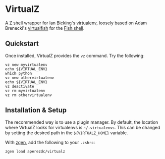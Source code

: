 # VirtualZ

A [Z shell](http://zsh.org) wrapper for Ian Bicking's [virtualenv](https://virtualenv.pypa.io/en/latest/), loosely based on Adam Brenecki's [virtualfish](https://github.com/adambrenecki) for the [Fish shell](http://fishshell.com).


## Quickstart

Once installed, VirtualZ provides the `vz` command. Try the following:

```
vz new myvirtualenv
echo ${VIRTUAL_ENV}
which python
vz new othervirtualenv
echo ${VIRTUAL_ENV}
vz deactivate
vz rm myvirtualenv
vz rm othervirtualenv
```


## Installation & Setup

The recommended way is to use a plugin manager. By default, the location where VirtualZ looks for virtualenvs is `~/.virtualenvs`. This can be changed by setting the desired path in the `${VIRTUALZ_HOME}` variable.

With [zgen](https://github.com/tarjoilija/zgen), add the following to your `.zshrc`:

```sh
zgen load aperezdc/virtualz
```
